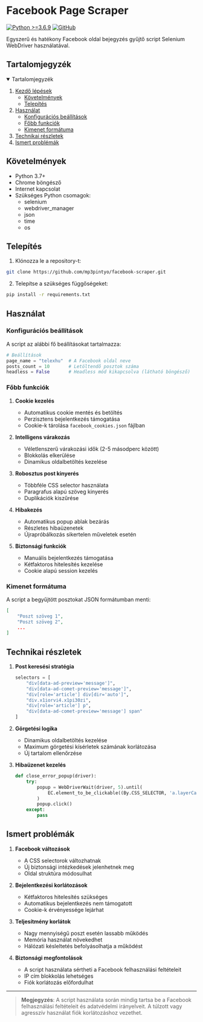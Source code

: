 <h1> Facebook Page Scraper </h1>

[![Python >=3.6.9](https://img.shields.io/badge/python-3.7+-blue.svg)](https://www.python.org/downloads/release/python-360/)
[![GitHub](https://img.shields.io/github/license/mp3pintyo/facebook-scraper)](https://github.com/mp3pintyo/facebook-scraper/blob/main/LICENSE)

<p>Egyszerű és hatékony Facebook oldal bejegyzés gyűjtő script Selenium WebDriver használatával.</p>

<!--TABLE of contents-->
<h2> Tartalomjegyzék </h2>
<details open="open">
  <summary>Tartalomjegyzék</summary>
  <ol>
    <li>
      <a href="#getting-started">Kezdő lépések</a>
      <ul>
        <li><a href="#prerequisites">Követelmények</a></li>
        <li><a href="#installation">Telepítés</a></li>
      </ul>
    </li>
    <li>
      <a href="#usage">Használat</a>
      <ul>
        <li><a href="#configuration">Konfigurációs beállítások</a></li>
        <li><a href="#features">Főbb funkciók</a></li>
        <li><a href="#output">Kimenet formátuma</a></li>
      </ul>
    </li>
    <li><a href="#technical-details">Technikai részletek</a></li>
    <li><a href="#known-issues">Ismert problémák</a></li>
  </ol>
</details>

<h2 id="prerequisites">Követelmények</h2>

- Python 3.7+
- Chrome böngésző
- Internet kapcsolat
- Szükséges Python csomagok:
  - selenium
  - webdriver_manager
  - json
  - time
  - os

<h2 id="installation">Telepítés</h2>

1. Klónozza le a repository-t:
```bash
git clone https://github.com/mp3pintyo/facebook-scraper.git
```

2. Telepítse a szükséges függőségeket:
```bash
pip install -r requirements.txt
```

<h2 id="usage">Használat</h2>

<h3 id="configuration">Konfigurációs beállítások</h3>

A script az alábbi fő beállításokat tartalmazza:

```python
# Beállítások
page_name = "telexhu"  # A Facebook oldal neve
posts_count = 10       # Letöltendő posztok száma
headless = False       # Headless mód kikapcsolva (látható böngésző)
```

<h3 id="features">Főbb funkciók</h3>

1. **Cookie kezelés**
   - Automatikus cookie mentés és betöltés
   - Perzisztens bejelentkezés támogatása
   - Cookie-k tárolása `facebook_cookies.json` fájlban

2. **Intelligens várakozás**
   - Véletlenszerű várakozási idők (2-5 másodperc között)
   - Blokkolás elkerülése
   - Dinamikus oldalbetöltés kezelése

3. **Robosztus post kinyerés**
   - Többféle CSS selector használata
   - Paragrafus alapú szöveg kinyerés
   - Duplikációk kiszűrése

4. **Hibakezés**
   - Automatikus popup ablak bezárás
   - Részletes hibaüzenetek
   - Újrapróbálkozás sikertelen műveletek esetén

5. **Biztonsági funkciók**
   - Manuális bejelentkezés támogatása
   - Kétfaktoros hitelesítés kezelése
   - Cookie alapú session kezelés

<h3 id="output">Kimenet formátuma</h3>

A script a begyűjtött posztokat JSON formátumban menti:

```json
[
    "Poszt szöveg 1",
    "Poszt szöveg 2",
    ...
]
```

<h2 id="technical-details">Technikai részletek</h2>

1. **Post keresési stratégia**
   ```python
   selectors = [
       "div[data-ad-preview='message']",
       "div[data-ad-comet-preview='message']",
       "div[role='article'] div[dir='auto']",
       "div.x1iorvi4.x1pi30zi",
       "div[role='article'] p",
       "div[data-ad-comet-preview='message'] span"
   ]
   ```

2. **Görgetési logika**
   - Dinamikus oldalbetöltés kezelése
   - Maximum görgetési kísérletek számának korlátozása
   - Új tartalom ellenőrzése

3. **Hibaüzenet kezelés**
   ```python
   def close_error_popup(driver):
       try:
           popup = WebDriverWait(driver, 5).until(
               EC.element_to_be_clickable((By.CSS_SELECTOR, 'a.layerCancel'))
           )
           popup.click()
       except:
           pass
   ```

<h2 id="known-issues">Ismert problémák</h2>

1. **Facebook változások**
   - A CSS selectorok változhatnak
   - Új biztonsági intézkedések jelenhetnek meg
   - Oldal struktúra módosulhat

2. **Bejelentkezési korlátozások**
   - Kétfaktoros hitelesítés szükséges
   - Automatikus bejelentkezés nem támogatott
   - Cookie-k érvényessége lejárhat

3. **Teljesítmény korlátok**
   - Nagy mennyiségű poszt esetén lassabb működés
   - Memória használat növekedhet
   - Hálózati késleltetés befolyásolhatja a működést

4. **Biztonsági megfontolások**
   - A script használata sértheti a Facebook felhasználási feltételeit
   - IP cím blokkolás lehetséges
   - Fiók korlátozás előfordulhat

<hr>

> **Megjegyzés**: A script használata során mindig tartsa be a Facebook felhasználási feltételeit és adatvédelmi irányelveit. A túlzott vagy agresszív használat fiók korlátozáshoz vezethet.
